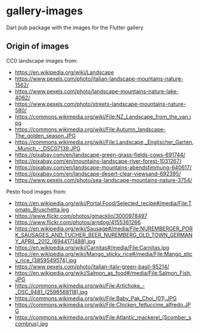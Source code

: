 # gallery-images
Dart pub package with the images for the Flutter gallery

## Origin of images
CC0 landscape images from:

- https://en.wikipedia.org/wiki/Landscape
- https://www.pexels.com/photo/italian-landscape-mountains-nature-1562/
- https://www.pexels.com/photo/landscape-mountains-nature-lake-4062/
- https://www.pexels.com/photo/streets-landscape-mountains-nature-580/
- https://commons.wikimedia.org/wiki/File:NZ_Landscape_from_the_van.jpg
- https://commons.wikimedia.org/wiki/File:Autumn_landscape-The_golden_season.JPG
- https://commons.wikimedia.org/wiki/File:Landscape,_Englischer_Garten,_Munich_-_DSC07139.JPG
- https://pixabay.com/en/landscape-green-grass-fields-cows-691744/
- https://pixabay.com/en/mountains-landscape-river-forest-1031267/
- https://pixabay.com/en/landscape-mountains-abendstimmung-640617/
- https://pixabay.com/en/landscape-desert-clear-viewsand-692395/
- https://www.pexels.com/photo/sea-landscape-mountains-nature-3754/

Pesto food images from:
- https://en.wikipedia.org/wiki/Portal:Food/Selected_recipe#/media/File:Tomato_Bruschetta.jpg
- https://www.flickr.com/photos/gmacklin/3000978497
- https://www.flickr.com/photos/arndog/4155361266
- https://en.wikipedia.org/wiki/Sausage#/media/File:NUREMBERGER_PORK_SAUSAGES_AND_TUCHER_BEER_NUREMBERG_OLD_TOWN_GERMANY_APRIL_2012_(6944171488).jpg
- https://en.wikipedia.org/wiki/Carnitas#/media/File:Carnitas.jpg
- https://en.wikipedia.org/wiki/Mango_sticky_rice#/media/File:Mango_sticy_rice_(3859549574).jpg
- https://www.pexels.com/photo/italian-italy-green-basil-95214/
- https://en.wikipedia.org/wiki/Salmon_as_food#/media/File:Salmon_Fish.JPG
- https://commons.wikimedia.org/wiki/File:Artichoke_-_DSC_9481_(2596568118).jpg
- https://commons.wikimedia.org/wiki/File:Baby_Pak_Choi_(01).JPG
- https://commons.wikimedia.org/wiki/File:Chicken_fettuccine_alfredo.JPG
- https://commons.wikimedia.org/wiki/File:Atlantic_mackerel_(Scomber_scombrus).jpg

